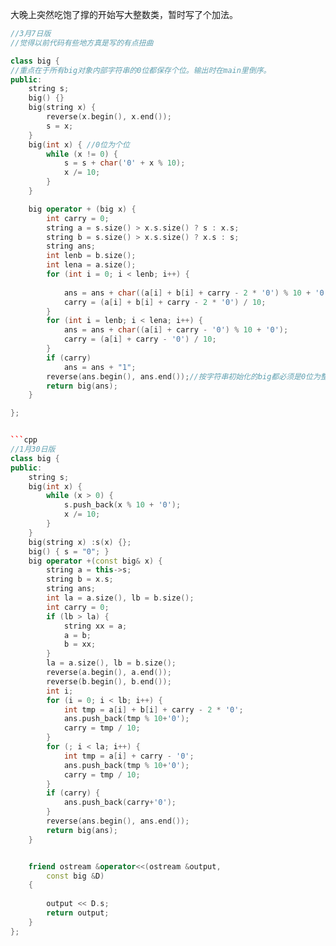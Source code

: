 大晚上突然吃饱了撑的开始写大整数类，暂时写了个加法。

```cpp
//3月7日版
//觉得以前代码有些地方真是写的有点扭曲

class big {
//重点在于所有big对象内部字符串的0位都保存个位。输出时在main里倒序。
public:
	string s;
	big() {}
	big(string x) {  
		reverse(x.begin(), x.end());
		s = x;
	}
	big(int x) { //0位为个位
		while (x != 0) {
			s = s + char('0' + x % 10);
			x /= 10;
		}
	}

	big operator + (big x) {
		int carry = 0;
		string a = s.size() > x.s.size() ? s : x.s;
		string b = s.size() > x.s.size() ? x.s : s;
		string ans;
		int lenb = b.size();
		int lena = a.size();
		for (int i = 0; i < lenb; i++) {
		
			ans = ans + char((a[i] + b[i] + carry - 2 * '0') % 10 + '0');
			carry = (a[i] + b[i] + carry - 2 * '0') / 10;
		}
		for (int i = lenb; i < lena; i++) {
			ans = ans + char((a[i] + carry - '0') % 10 + '0');
			carry = (a[i] + carry - '0') / 10;
		}
		if (carry)
			ans = ans + "1";
		reverse(ans.begin(), ans.end());//按字符串初始化的big都必须是0位为整数，和"123"这样的保持一致
		return big(ans);
	}

};


```cpp 
//1月30日版
class big {
public:
	string s;
	big(int x) {
		while (x > 0) {
			s.push_back(x % 10 + '0');
			x /= 10;
		}
	}
	big(string x) :s(x) {};
	big() { s = "0"; }
	big operator +(const big& x) {
		string a = this->s;
		string b = x.s;
		string ans;
		int la = a.size(), lb = b.size();
		int carry = 0;
		if (lb > la) {
			string xx = a;
			a = b;
			b = xx;
		}
		la = a.size(), lb = b.size();
		reverse(a.begin(), a.end());
		reverse(b.begin(), b.end());
		int i;
		for (i = 0; i < lb; i++) {
			int tmp = a[i] + b[i] + carry - 2 * '0';
			ans.push_back(tmp % 10+'0');
			carry = tmp / 10;
		}
		for (; i < la; i++) {
			int tmp = a[i] + carry - '0';
			ans.push_back(tmp % 10+'0');
			carry = tmp / 10;
		}
		if (carry) {
			ans.push_back(carry+'0');
		}
		reverse(ans.begin(), ans.end());
		return big(ans);
	}


	friend ostream &operator<<(ostream &output,
		const big &D)
	{
		
		output << D.s;
		return output;
	}
}; 
```
